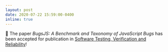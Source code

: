 ```yaml
---
layout: post
date: 2020-07-22 15:59:00-0400
inline: true
---
```


:pushpin: The paper *BugsJS: A Benchmark and Taxonomy of JavaScript Bugs* has been accepted for publication in [Software Testing, Verification and Reliability](https://onlinelibrary.wiley.com/journal/10991689)!